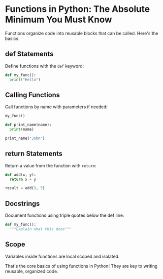 # Functions in Python: The Absolute Minimum You Must Know

Functions organize code into reusable blocks that can be called. Here's the basics:

## def Statements 

Define functions with the `def` keyword:

```python
def my_func():
  print("Hello")
```  

## Calling Functions

Call functions by name with parameters if needed:

```python
my_func()

def print_name(name):
  print(name)

print_name("John")
```

## return Statements

Return a value from the function with `return`: 

```python
def add(x, y):
  return x + y

result = add(3, 5) 
```

## Docstrings

Document functions using triple quotes below the def line:

```python
def my_func():
  """Explain what this does"""
```

## Scope

Variables inside functions are local scoped and isolated.

That's the core basics of using functions in Python! They are key to writing reusable, organized code.